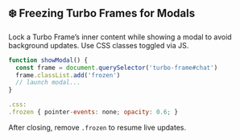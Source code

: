 ## ❄️ Freezing Turbo Frames for Modals
Lock a Turbo Frame’s inner content while showing a modal to avoid background updates. Use CSS classes toggled via JS.

```javascript
function showModal() {
  const frame = document.querySelector('turbo-frame#chat')
  frame.classList.add('frozen')
  // launch modal...
}

.css:
.frozen { pointer-events: none; opacity: 0.6; }
```

After closing, remove `.frozen` to resume live updates.